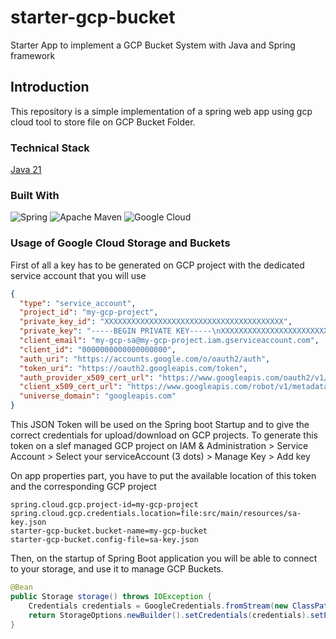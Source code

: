 # starter-gcp-bucket
Starter App to implement a GCP Bucket System with Java and Spring framework

## Introduction
This repository is a simple implementation of a spring web app using gcp cloud tool to store file on GCP Bucket Folder.

### Technical Stack

[Java 21](https://openjdk.org/projects/jdk/21/)

### Built With

![Spring](https://img.shields.io/static/v1?style=for-the-badge&message=Spring&color=6DB33F&logo=Spring&logoColor=FFFFFF&label=)
![Apache Maven](https://img.shields.io/static/v1?style=for-the-badge&message=Apache+Maven&color=C71A36&logo=Apache+Maven&logoColor=FFFFFF&label=)
![Google Cloud](https://img.shields.io/badge/GoogleCloud-%234285F4.svg?style=for-the-badge&logo=google-cloud&logoColor=white)

### Usage of Google Cloud Storage and Buckets

First of all a key has to be generated on GCP project with the dedicated service account that you will use

```json
{
  "type": "service_account",
  "project_id": "my-gcp-project",
  "private_key_id": "XXXXXXXXXXXXXXXXXXXXXXXXXXXXXXXXXXXXXXXX",
  "private_key": "-----BEGIN PRIVATE KEY-----\nXXXXXXXXXXXXXXXXXXXXXXXXXXXXXXXXXXXXXXXX-----END PRIVATE KEY-----\n",
  "client_email": "my-gcp-sa@my-gcp-project.iam.gserviceaccount.com",
  "client_id": "0000000000000000000",
  "auth_uri": "https://accounts.google.com/o/oauth2/auth",
  "token_uri": "https://oauth2.googleapis.com/token",
  "auth_provider_x509_cert_url": "https://www.googleapis.com/oauth2/v1/certs",
  "client_x509_cert_url": "https://www.googleapis.com/robot/v1/metadata/x509/my-gcp-sa%40my-gcp-project.iam.gserviceaccount.com",
  "universe_domain": "googleapis.com"
}
```

This JSON Token will be used on the Spring boot Startup and to give the correct credentials for upload/download on GCP projects.
To generate this token on a slef managed GCP project on IAM & Administration > Service Account > Select your serviceAccount (3 dots) > Manage Key > Add key

On app properties part, you have to put the available location of this token and the corresponding GCP project

```properties
spring.cloud.gcp.project-id=my-gcp-project
spring.cloud.gcp.credentials.location=file:src/main/resources/sa-key.json
starter-gcp-bucket.bucket-name=my-gcp-bucket
starter-gcp-bucket.config-file=sa-key.json
```

Then, on the startup of Spring Boot application you will be able to connect to your storage, and use it to manage GCP Buckets.

```java
@Bean
public Storage storage() throws IOException {
    Credentials credentials = GoogleCredentials.fromStream(new ClassPathResource(credentialPath).getInputStream());
    return StorageOptions.newBuilder().setCredentials(credentials).setProjectId(projectId).build().getService();
}
```

